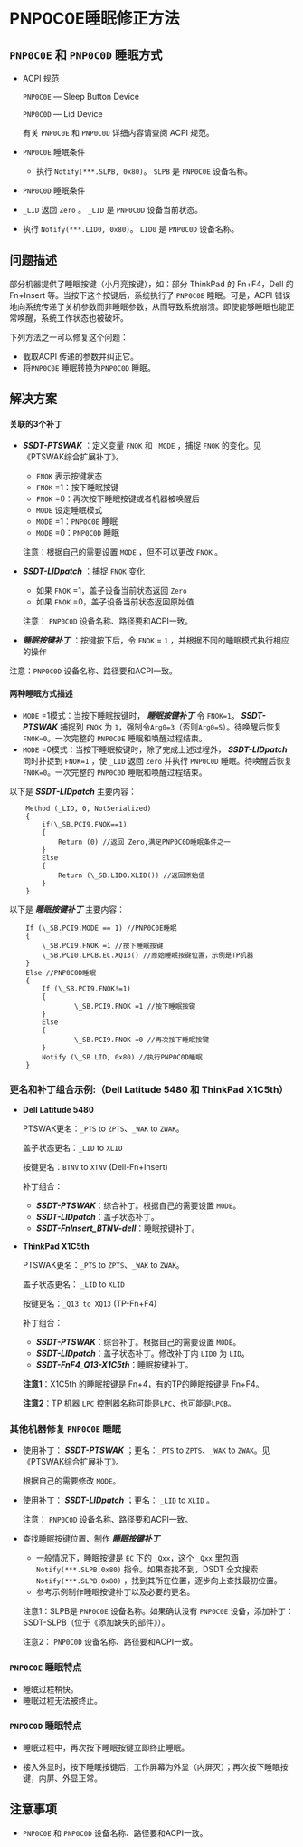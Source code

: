 # PNP0C0E睡眠修正方法

## `PNP0C0E` 和 `PNP0C0D` 睡眠方式

- ACPI 规范

  `PNP0C0E` — Sleep Button Device

  `PNP0C0D` — Lid Device

  有关 `PNP0C0E` 和 `PNP0C0D` 详细内容请查阅 ACPI 规范。

- `PNP0C0E` 睡眠条件

  - 执行 `Notify(***.SLPB, 0x80)`。 `SLPB` 是 `PNP0C0E` 设备名称。
  
-  `PNP0C0D` 睡眠条件

  - `_LID`  返回 `Zero` 。 `_LID` 是 `PNP0C0D` 设备当前状态。
  - 执行 `Notify(***.LID0, 0x80)`。 `LID0` 是 `PNP0C0D` 设备名称。

## 问题描述

部分机器提供了睡眠按键（小月亮按键），如：部分 ThinkPad 的 Fn+F4，Dell 的 Fn+Insert 等。当按下这个按键后，系统执行了 `PNP0C0E` 睡眠。可是，ACPI 错误地向系统传递了关机参数而非睡眠参数，从而导致系统崩溃。即使能够睡眠也能正常唤醒，系统工作状态也被破坏。

下列方法之一可以修复这个问题：

- 截取ACPI 传递的参数并纠正它。
- 将`PNP0C0E` 睡眠转换为`PNP0C0D` 睡眠。

## 解决方案

#### 关联的3个补丁

- ***SSDT-PTSWAK*** ：定义变量 `FNOK` 和 ` MODE` ，捕捉 `FNOK` 的变化。见《PTSWAK综合扩展补丁》。

  -  `FNOK` 表示按键状态
    -  `FNOK` =1：按下睡眠按键
    -  `FNOK` =0：再次按下睡眠按键或者机器被唤醒后
  -  `MODE` 设定睡眠模式
    -  `MODE` =1：`PNP0C0E` 睡眠 
    -  `MODE` =0：`PNP0C0D` 睡眠

  注意：根据自己的需要设置 `MODE` ，但不可以更改 `FNOK` 。

- ***SSDT-LIDpatch*** ：捕捉 `FNOK` 变化

  - 如果 `FNOK` =1，盖子设备当前状态返回 `Zero` 
  - 如果 `FNOK` =0，盖子设备当前状态返回原始值

  注意： `PNP0C0D` 设备名称、路径要和ACPI一致。

-  ***睡眠按键补丁*** ：按键按下后，令 `FNOK` = `1` ，并根据不同的睡眠模式执行相应的操作

  注意：`PNP0C0D` 设备名称、路径要和ACPI一致。

#### 两种睡眠方式描述

-  `MODE` =1模式：当按下睡眠按键时， ***睡眠按键补丁*** 令 `FNOK=1`。 ***SSDT-PTSWAK*** 捕捉到 `FNOK` 为 `1`，强制令`Arg0=3`（否则`Arg0=5`）。待唤醒后恢复 `FNOK=0`。一次完整的 `PNP0C0E` 睡眠和唤醒过程结束。
-  `MODE` =0模式：当按下睡眠按键时，除了完成上述过程外， ***SSDT-LIDpatch*** 同时扑捉到 `FNOK=1` ，使 `_LID`  返回 `Zero` 并执行 `PNP0C0D` 睡眠。待唤醒后恢复 `FNOK=0`。一次完整的 `PNP0C0D` 睡眠和唤醒过程结束。

以下是 ***SSDT-LIDpatch*** 主要内容：

```
    Method (_LID, 0, NotSerialized)
    {
        if(\_SB.PCI9.FNOK==1)
        {
            Return (0) //返回 Zero,满足PNP0C0D睡眠条件之一
        }
        Else
        {
            Return (\_SB.LID0.XLID()) //返回原始值
        }
    }
```

以下是 ***睡眠按键补丁*** 主要内容：

```
    If (\_SB.PCI9.MODE == 1) //PNP0C0E睡眠
    {
        \_SB.PCI9.FNOK =1 //按下睡眠按键
        \_SB.PCI0.LPCB.EC.XQ13() //原始睡眠按键位置，示例是TP机器
    }
    Else //PNP0C0D睡眠
    {
        If (\_SB.PCI9.FNOK!=1)
        {
                \_SB.PCI9.FNOK =1 //按下睡眠按键
        }
        Else
        {
                \_SB.PCI9.FNOK =0 //再次按下睡眠按键
        }
        Notify (\_SB.LID, 0x80) //执行PNP0C0D睡眠
    }
```



### 更名和补丁组合示例:（Dell Latitude 5480 和 ThinkPad X1C5th）

- **Dell Latitude 5480**

  PTSWAK更名：`_PTS` to `ZPTS`、`_WAK` to `ZWAK`。

  盖子状态更名：`_LID` to `XLID`

  按键更名：`BTNV` to `XTNV` (Dell-Fn+Insert)

  补丁组合：

  - ***SSDT-PTSWAK***：综合补丁。根据自己的需要设置 `MODE`。
  - ***SSDT-LIDpatch***：盖子状态补丁。
  - ***SSDT-FnInsert_BTNV-dell***：睡眠按键补丁。

- **ThinkPad X1C5th**

  PTSWAK更名：`_PTS` to `ZPTS`、`_WAK` to `ZWAK`。

  盖子状态更名： `_LID` to `XLID` 

  按键更名：`_Q13 to XQ13` (TP-Fn+F4)
  
  补丁组合：
  
  - ***SSDT-PTSWAK***：综合补丁。根据自己的需要设置 `MODE`。
  - ***SSDT-LIDpatch***：盖子状态补丁。修改补丁内 `LID0` 为 `LID`。
  - ***SSDT-FnF4_Q13-X1C5th***：睡眠按键补丁。
  
  **注意1**：X1C5th 的睡眠按键是 Fn+4，有的TP的睡眠按键是 Fn+F4。
  
  **注意2**：TP 机器 `LPC` 控制器名称可能是`LPC`、也可能是`LPCB`。

### 其他机器修复 `PNP0C0E` 睡眠

- 使用补丁： ***SSDT-PTSWAK*** ；更名：`_PTS` to `ZPTS`、`_WAK` to `ZWAK`。见《PTSWAK综合扩展补丁》。

  根据自己的需要修改 `MODE`。

- 使用补丁： ***SSDT-LIDpatch*** ；更名： `_LID` to `XLID` 。

  注意： `PNP0C0D` 设备名称、路径要和ACPI一致。

- 查找睡眠按键位置、制作 ***睡眠按键补丁*** 

  - 一般情况下，睡眠按键是 `EC` 下的 `_Qxx`，这个 `_Qxx` 里包涵 `Notify(***.SLPB,0x80)` 指令。如果查找不到，DSDT 全文搜索 `Notify(***.SLPB,0x80)` ，找到其所在位置，逐步向上查找最初位置。
  - 参考示例制作睡眠按键补丁以及必要的更名。

  注意1：SLPB是 `PNP0C0E` 设备名称。如果确认没有 `PNP0C0E` 设备，添加补丁：SSDT-SLPB（位于《添加缺失的部件》）。

  注意2： `PNP0C0D` 设备名称、路径要和ACPI一致。

### `PNP0C0E` 睡眠特点

- 睡眠过程稍快。
- 睡眠过程无法被终止。

### `PNP0C0D` 睡眠特点

- 睡眠过程中，再次按下睡眠按键立即终止睡眠。

- 接入外显时，按下睡眠按键后，工作屏幕为外显（内屏灭）；再次按下睡眠按键，内屏、外显正常。

  

## 注意事项

-  `PNP0C0E` 和 `PNP0C0D` 设备名称、路径要和ACPI一致。

